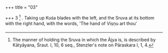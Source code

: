 +++
title = "03"

+++
3 [^2] . Taking up Kuśa blades with the left, and the Sruva at its bottom with the right hand, with the words, 'The hand of Viṣṇu art thou'


[^2]:  The manner of holding the Sruva in which the Ājya is, is described by Kātyāyana, Śraut. I, 10, 6 seq., Stenzler's note on Pāraskara I, 1, 4.
